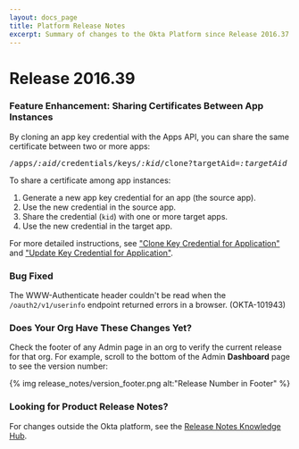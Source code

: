 ```yaml
---
layout: docs_page
title: Platform Release Notes
excerpt: Summary of changes to the Okta Platform since Release 2016.37
---
```


# Release 2016.39

### Feature Enhancement: Sharing Certificates Between App Instances

By cloning an app key credential with the Apps API, you can share the same certificate between two or more apps:

<pre>/apps/<em>:aid</em>/credentials/keys/<em>:kid</em>/clone?targetAid=<em>:targetAid</em></pre>

To share a certificate among app instances:

1. Generate a new app key credential for an app (the source app).
2. Use the new credential in the source app.
3. Share the credential (`kid`) with one or more target apps.
4. Use the new credential in the target app.

For more detailed instructions, see ["Clone Key Credential for Application"](/docs/api/resources/apps.html#clone-application-key-credential)
and ["Update Key Credential for Application"](/docs/api/resources/apps.html#update-key-credential-for-application).

### Bug Fixed

The WWW-Authenticate header couldn't be read when the `/oauth2/v1/userinfo` endpoint returned errors in a browser. (OKTA-101943)

### Does Your Org Have These Changes Yet?

Check the footer of any Admin page in an org to verify the current release for that org. For example,
scroll to the bottom of the Admin <b>Dashboard</b> page to see the version number:

{% img release_notes/version_footer.png alt:"Release Number in Footer" %}

### Looking for Product Release Notes?

For changes outside the Okta platform, see the [Release Notes Knowledge Hub](https://support.okta.com/help/articles/Knowledge_Article/Release-Notes-Knowledge-Hub).
